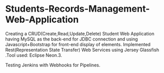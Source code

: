 # Students-Records-Management-Web-Application
Creating a CRUD(Create,Read,Update,Delete) Student Web Application having MySQL as the back-end for JDBC connection and using Javascript+Bootstrap for front-end display of elements. Implemented Rest(Representation State Transfer) Web Services using Jersey Glassfish .Tool used: Eclipse Neon.3.


Testing Jenkins with Webhooks for Pipelines.
